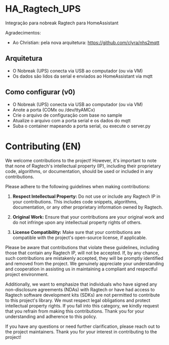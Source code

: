 # HA_Ragtech_UPS

Integração para nobreak Ragtech para HomeAssistant


Agradecimentos:
* Ao Christian: pela nova arquitetura: https://github.com/clyra/nhs2mqtt

## Arquitetura

* O Nobreak (UPS) conecta via USB ao computador (ou via VM)
* Os dados são lidos da serial e enviados ao HomeAssistant via mqtt

## Como configurar (v0)

* O Nobreak (UPS) conecta via USB ao computador (ou via VM)
* Anote a porta (COMx ou /dev/ttyAMCx)
* Crie o arquivo de configuração com base no sample
* Atualize o arquivo com a porta serial e os dados do mqtt
* Suba o container mapeando a porta serial, ou execute o server.py

# Contributing (EN)

We welcome contributions to the project! However, it's important to note that none of Ragtech's intellectual property (IP), including their proprietary code, algorithms, or documentation, should be used or included in any contributions.

Please adhere to the following guidelines when making contributions:

1. **Respect Intellectual Property:** Do not use or include any Ragtech IP in your contributions. This includes code snippets, algorithms, documentation, or any other proprietary information owned by Ragtech.

2. **Original Work:** Ensure that your contributions are your original work and do not infringe upon any intellectual property rights of others.

3. **License Compatibility:** Make sure that your contributions are compatible with the project's open-source license, if applicable.

Please be aware that contributions that violate these guidelines, including those that contain any Ragtech IP, will not be accepted. If, by any chance, such contributions are mistakenly accepted, they will be promptly identified and removed from the project. We genuinely appreciate your understanding and cooperation in assisting us in maintaining a compliant and respectful project environment.

Additionally, we want to emphasize that individuals who have signed any non-disclosure agreements (NDAs) with Ragtech or have had access to Ragtech software development kits (SDKs) are not permitted to contribute to this project's library. We must respect legal obligations and protect intellectual property rights. If you fall into this category, we kindly request that you refrain from making this contributions. Thank you for your understanding and adherence to this policy.

If you have any questions or need further clarification, please reach out to the project maintainers. Thank you for your interest in contributing to the project!